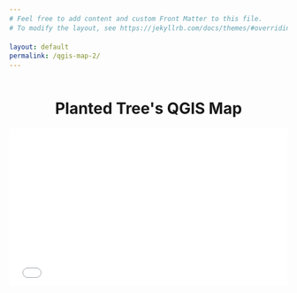 ```yaml
---
# Feel free to add content and custom Front Matter to this file.
# To modify the layout, see https://jekyllrb.com/docs/themes/#overriding-theme-defaults

layout: default
permalink: /qgis-map-2/
---
```


<pre>
</pre>

<h1 style="text-align:center">Planted Tree's QGIS Map</h1>

<style>
.video-holder {
  position: relative;
  width: 100%;
  height: 0;
  padding-bottom: 56.25%;
  overflow: hidden;
}
.video-holder iframe {
  position: absolute;
  top: 0;
  left: 0;
  width: 100%;
  height: 100%;
}
</style>

<div class="video-holder">
  <iframe width="560"
          height="315"
          src="/qgis-maps/Planted_only/index.html"
          frameborder="0"
          allowfullscreen></iframe>
          <img src="/images/legend.png" width="300" height="275" align="right" style="padding-right: 1.5em;">
</div>
